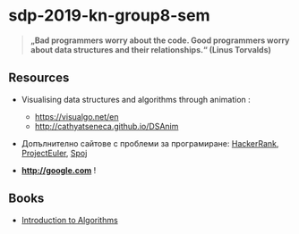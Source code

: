 # sdp-2019-kn-group8-sem

> **„Bad programmers worry about the code. Good programmers worry about data structures and their relationships.“ (Linus Torvalds)**

## Resources

- Visualising data structures and algorithms through animation : 
    - https://visualgo.net/en
    - http://cathyatseneca.github.io/DSAnim

- Допълнително сайтове с проблеми за програмиране: 
   [HackerRank](https://www.hackerrank.com/domains/cpp?filters%5Bsubdomains%5D%5B%5D=cpp-introduction), [ProjectEuler](https://projecteuler.net/archives), [Spoj](https://www.spoj.com/problems/classical)
   
- **http://google.com** !

## Books 
- [Introduction to Algorithms](https://www.amazon.com/Introduction-Algorithms-3rd-MIT-Press/dp/0262033844) 
